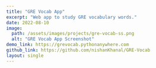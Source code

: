 ```yaml
---
title: "GRE Vocab App"
excerpt: "Web app to study GRE vocabulary words."
date: 2022-08-10
image:
  path: /assets/images/projects/gre-vocab-ss.png
  alt: "GRE Vocab App Screenshot"
demo_link: https://grevocab.pythonanywhere.com
github_link: https://github.com/nishanKhanal/GRE-Vocab
layout: single
---
```

